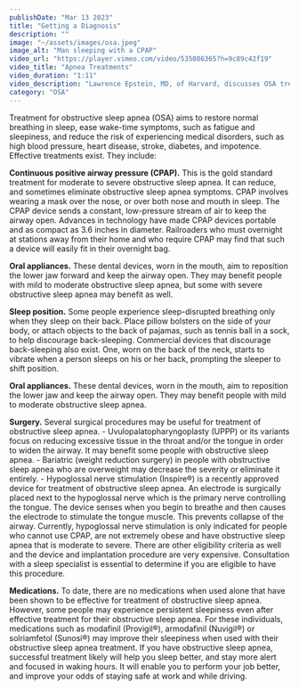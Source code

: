 ```yaml
---
publishDate: "Mar 13 2023"
title: "Getting a Diagnosis"
description: ""
image: "~/assets/images/osa.jpeg"
image_alt: "Man sleeping with a CPAP"
video_url: "https://player.vimeo.com/video/535086365?h=9c89c42f19"
video_title: "Apnea Treatments"
video_duration: "1:11"
video_description: "Lawrence Epstein, MD, of Harvard, discusses OSA treatment options."
category: "OSA"
---
```


Treatment for obstructive sleep apnea (OSA) aims to restore normal breathing in sleep, ease wake-time symptoms, such as fatigue and sleepiness, and reduce the risk of experiencing medical disorders, such as high blood pressure, heart disease, stroke, diabetes, and impotence. Effective treatments exist. They include:

**Continuous positive airway pressure (CPAP).** This is the gold standard treatment for moderate to severe obstructive sleep apnea. It can reduce, and sometimes eliminate obstructive sleep apnea symptoms. CPAP involves wearing a mask over the nose, or over both nose and mouth in sleep. The CPAP device sends a constant, low-pressure stream of air to keep the airway open. Advances in technology have made CPAP devices portable and as compact as 3.6 inches in diameter. Railroaders who must overnight at stations away from their home and who require CPAP may find that such a device will easily fit in their overnight bag.

 **Oral appliances.** These dental devices, worn in the mouth, aim to reposition the lower jaw forward and keep the airway open. They may benefit people with mild to moderate obstructive sleep apnea, but some with severe obstructive sleep apnea may benefit as well.

**Sleep position.** Some people experience sleep-disrupted breathing only when they sleep on their back. Place pillow bolsters on the side of your body, or attach objects to the back of pajamas, such as tennis ball in a sock, to help discourage back-sleeping. Commercial devices that discourage back-sleeping also exist. One, worn on the back of the neck, starts to vibrate when a person sleeps on his or her back, prompting the sleeper to shift position.

**Oral appliances.** These dental devices, worn in the mouth, aim to reposition the lower jaw and keep the airway open. They may benefit people with mild to moderate obstructive sleep apnea.

**Surgery.** Several surgical procedures may be useful for treatment of obstructive sleep apnea.
 	- Uvulopalatopharyngoplasty (UPPP) or its variants focus on reducing excessive tissue in the throat and/or the tongue in order to widen the airway. It may benefit some people with obstructive sleep apnea.
 	- Bariatric (weight reduction surgery) in people with obstructive sleep apnea who are overweight may decrease the severity or eliminate it entirely.
 	- Hypoglossal nerve stimulation (Inspire®) is a recently approved device for treatment of obstructive sleep apnea. An electrode is surgically placed next to the hypoglossal nerve which is the primary nerve controlling the tongue. The device senses when you begin to breathe and then causes the electrode to stimulate the tongue muscle. This prevents collapse of the airway. Currently, hypoglossal nerve stimulation is only indicated for people who cannot use CPAP, are not extremely obese and have obstructive sleep apnea that is moderate to severe. There are other eligibility criteria as well and the device and implantation procedure are very expensive. Consultation with a sleep specialist is essential to determine if you are eligible to have this procedure.

 **Medications.** To date, there are no medications when used alone that have been shown to be effective for treatment of obstructive sleep apnea. However, some people may experience persistent sleepiness even after effective treatment for their obstructive sleep apnea. For these individuals, medications such as modafinil (Provigil®), armodafinil (Nuvigil®) or solriamfetol (Sunosi®) may improve their sleepiness when used with their obstructive sleep apnea treatment.
If you have obstructive sleep apnea, successful treatment likely will help you sleep better, and stay more alert and focused in waking hours. It will enable you to perform your job better, and improve your odds of staying safe at work and while driving.